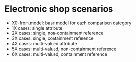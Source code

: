 # Electronic shop scenarios

- X0-from.model: base model for each comparison category
- 1X cases: single attribute
- 2X cases: single, non-containment reference
- 3X cases: single, containment reference
- 4X cases: multi-valued attribute
- 5X cases: multi-valued, non-containment reference
- 6X cases: multi-valued, containment reference
